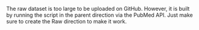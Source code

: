 The raw dataset is too large to be uploaded on GitHub. However, it is built by running the script in the parent direction via the PubMed API. Just make sure to create the Raw direction to make it work.
